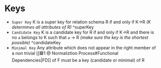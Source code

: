 # Keys
- `Super Key`
	K is a super key for relation schema R if and only if K->R _(K determines all attributes of R)_ ^superKey
- `Candidate Key`
	K is a candidate key for R if and only if K->R and there is no `a`  belongs to K such that `a` -> R _(make sure the key is the shortest possible)_ ^candidateKey
- `Minimal Key`
	Any attribute which does not appear in the right member of a non trivial [[🟩1 @ Normaliztion Process#Functional Dependencies|FD]] of F must be a key (candidate or minimal) of R
